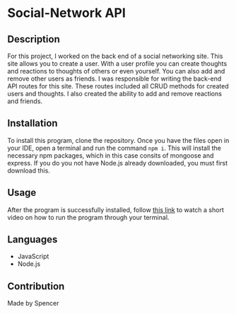 # Social-Network API

## Description
For this project, I worked on the back end of a social networking site. This site allows you to create a user. With a user profile you can create thoughts and reactions to thoughts of others or even yourself. You can also add and remove other users as friends. I was responsible for writing the back-end API routes for this site. These routes included all CRUD methods for created users and thoughts. I also created the ability to add and remove reactions and friends.

## Installation
To install this program, clone the repository. Once you have the files open in your IDE, open a terminal and run the command `npm i`.
This will install the necessary npm packages, which in this case consits of mongoose and express. If you do you not have Node.js already downloaded, you 
must first download this.

## Usage
After the program is successfully installed, follow [this link](https://drive.google.com/file/d/1YfnauzhzU5trDSOlRv_BZWxO5PTDOW92/view) to watch a short video on how to run the program through your terminal.

## Languages
- JavaScript
- Node.js

## Contribution
Made by Spencer
